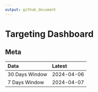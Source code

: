 ```yaml
---
output: github_document
---
```


# Targeting Dashboard



## Meta


|Data           |Latest     |
|:--------------|:----------|
|30 Days Window |2024-04-06 |
|7 Days Window  |2024-04-07 |
